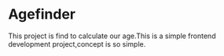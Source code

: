 # Agefinder
This project is find to calculate our age.This is a simple frontend development project,concept is so simple.
